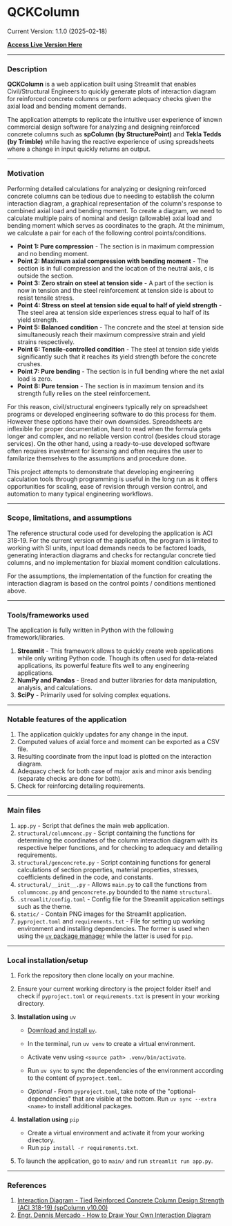 # QCKColumn
Current Version: 1.1.0 (2025-02-18)

[**Access Live Version Here**](https://qckcolumn.streamlit.app/)

<hr>

### Description

**QCKColumn** is a web application built using Streamlit that enables Civil/Structural Engineers to quickly generate plots of interaction diagram for reinforced concrete columns or perform adequacy checks given the axial load and bending moment demands. 

The application attempts to replicate the intuitive user experience of known commercial design software
for analyzing and designing reinforced concrete columns such as **spColumn (by StructurePoint)** and **Tekla Tedds (by Trimble)** while having the reactive experience of using spreadsheets where a change in input quickly returns an output. 

<hr>

### Motivation

Performing detailed calculations for analyzing or designing reinforced concrete columns can be tedious due to needing to establish the column interaction diagram, a graphical representation of the column's response to combined axial load and bending moment. To create a diagram, we need to calculate multiple pairs of nominal and design (allowable) axial load and bending moment which serves as coordinates to the graph. At the minimum, we calculate a pair for each of the following control points/conditions.

+ **Point 1: Pure compression** - The section is in maximum compression and no bending moment.
+ **Point 2: Maximum axial compression with bending moment** - The section is in full compression and the location of the neutral axis, c is outside the section.
+ **Point 3: Zero strain on steel at tension side** - A part of the section is now in tension and the steel reinforcement at tension side is about to resist tensile stress.
+ **Point 4: Stress on steel at tension side equal to half of yield strength** - The steel area
at tension side experiences stress equal to half of its yield strength. 
+ **Point 5: Balanced condition** - The concrete and the steel at tension side simultaneously reach their maximum compressive strain and yield strains respectively. 
+ **Point 6: Tensile-controlled condition** - The steel at tension side yields significantly such that it reaches its yield strength before the concrete crushes.
+ **Point 7: Pure bending** - The section is in full bending where the net axial load is zero.
+ **Point 8: Pure tension** - The section is in maximum tension and its strength fully relies on the steel reinforcement. 

For this reason, civil/structural engineers typically rely on spreadsheet programs or developed engineering software to do this process for them. However these options have their own downsides. Spreadsheets are inflexible for proper documentation, hard to read when the formula gets longer and complex, and no reliable version control (besides cloud storage services). On the other hand, using a ready-to-use developed software often requires investment for licensing and often requires the user to familarize themselves to the assumptions and procedure done.

This project attempts to demonstrate that developing engineering calculation tools through programming is useful in the long run as it offers opportunities for scaling, ease of revision through version control, and automation to many typical engineering workflows.

<hr>

### Scope, limitations, and assumptions

The reference structural code used for developing the application is ACI 318-19. For the current version of the application, the program is limited to working with SI units, input load demands needs to be factored loads, generating interaction diagrams and checks for rectangular concrete tied columns, and no implementation for biaxial moment condition calculations.

For the assumptions, the implementation of the function for creating the interaction diagram is based on the control points / conditions mentioned above. 

<hr>

### Tools/frameworks used

The application is fully written in Python with the following framework/libraries.
1. **Streamlit** - This framework allows to quickly create web applications while only writing Python code. Though its often used for data-related applications, its powerful feature fits well to any engineering applications.
2. **NumPy and Pandas** - Bread and butter libraries for data manipulation, analysis, and calculations.
3. **SciPy** - Primarily used for solving complex equations.

<hr>

### Notable features of the application

1. The application quickly updates for any change in the input.
2. Computed values of axial force and moment can be exported as a CSV file.
3. Resulting coordinate from the input load is plotted on the interaction diagram.
4. Adequacy check for both case of major axis and minor axis bending (separate checks are done for both).
5. Check for reinforcing detailing requirements.

<hr>

### Main files

1. `app.py` - Script that defines the main web application.
2. `structural/columnconc.py` - Script containing the functions for determining the coordinates of the column interaction diagram with its respective helper functions, and for checking to adequacy and detailing requirements.
3. `structural/genconcrete.py` - Script containing functions for general calculations of section properties, material properties, stresses, coefficients defined in the code, and constants.
4. `structural/__init__.py` - Allows `main.py` to call the functions from `columnconc.py` and `genconcrete.py` bounded to the name `structural`. 
5. `.streamlit/config.toml` - Config file for the Streamlit appication settings such as the theme.
6. `static/` - Contain PNG images for the Streamlit application.
6. `pyproject.toml` and `requirements.txt` - File for setting up working environment and installing dependencies. The former is used when using the [`uv` package manager](https://github.com/astral-sh/uv) while the latter is used for `pip`.

<hr>

### Local installation/setup 

1. Fork the repository then clone locally on your machine.

2. Ensure your current working directory is the project folder itself and check if `pyproject.toml` or `requirements.txt` is present in your working directory.

3. **Installation using** `uv`
    + [Download and install `uv`](https://docs.astral.sh/uv/#installation). 
    + In the terminal, run `uv venv` to create a virtual environment. 
    + Activate venv using `<source path> .venv/bin/activate`.
    + Run `uv sync` to sync the dependencies of the environment according to the content of `pyproject.toml`.

    + *Optional* - From `pyproject.toml`, take note of the "optional-dependencies" that are visible at the bottom. Run `uv sync --extra <name>` to install additional packages.

4. **Installation using** `pip`
    + Create a virtual environment and activate it from your working directory.
    + Run `pip install -r requirements.txt`.

5. To launch the application, go to `main/` and run `streamlit run app.py`.

<hr>

### References

1. [Interaction Diagram - Tied Reinforced Concrete Column Design Strength (ACI 318-19) (spColumn v10.00)](https://structurepoint.org/publication/pdf/Interaction-Diagram-Tied-Reinforced-Concrete-Column-Design-Strength-ACI-318-19.pdf)
2. [Engr. Dennis Mercado - How to Draw Your Own Interaction Diagram](https://engrdennisbmercado.wordpress.com/2017/12/18/how-to-draw-your-own-column-interaction-diagram/)
